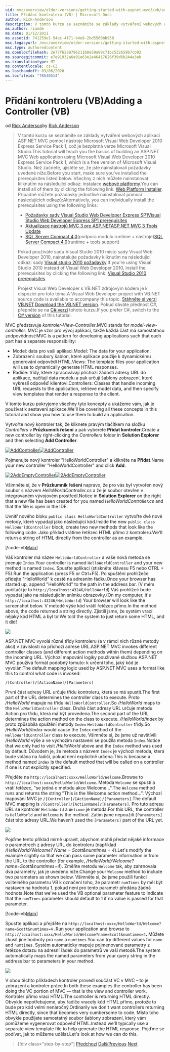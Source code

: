 ```yaml
---
uid: mvc/overview/older-versions/getting-started-with-aspnet-mvc3/vb/adding-a-controller
title: Přidání kontroleru (VB) | Microsoft Docs
author: Rick-Anderson
description: V tomto kurzu se seznámíte se základy vytváření webových aplikací ASP.NET MVC pomocí nástroje Microsoft Visual Web Developer 2010 Express Service Pack 1, který je...
ms.author: riande
ms.date: 01/12/2011
ms.assetid: 741259e1-54ac-4f71-b4e8-2bd5560bb950
msc.legacyurl: /mvc/overview/older-versions/getting-started-with-aspnet-mvc3/vb/adding-a-controller
msc.type: authoredcontent
ms.openlocfilehash: 2e77f62a9796211b0e59a99c71bc532659b7cb92
ms.sourcegitcommit: e7e91932a6e91a63e2e46417626f39d6b244a3ab
ms.translationtype: MT
ms.contentlocale: cs-CZ
ms.lasthandoff: 03/06/2020
ms.locfileid: "78540514"
---
```

# <a name="adding-a-controller-vb"></a><span data-ttu-id="4f433-103">Přidání kontroleru (VB)</span><span class="sxs-lookup"><span data-stu-id="4f433-103">Adding a Controller (VB)</span></span>

<span data-ttu-id="4f433-104">od [Rick Anderson](https://twitter.com/RickAndMSFT)</span><span class="sxs-lookup"><span data-stu-id="4f433-104">by [Rick Anderson](https://twitter.com/RickAndMSFT)</span></span>

> <span data-ttu-id="4f433-105">V tomto kurzu se seznámíte se základy vytváření webových aplikací ASP.NET MVC pomocí nástroje Microsoft Visual Web Developer 2010 Express Service Pack 1, což je bezplatná verze Microsoft Visual Studio.</span><span class="sxs-lookup"><span data-stu-id="4f433-105">This tutorial will teach you the basics of building an ASP.NET MVC Web application using Microsoft Visual Web Developer 2010 Express Service Pack 1, which is a free version of Microsoft Visual Studio.</span></span> <span data-ttu-id="4f433-106">Než začnete, ujistěte se, že jste nainstalovali požadavky uvedené níže.</span><span class="sxs-lookup"><span data-stu-id="4f433-106">Before you start, make sure you've installed the prerequisites listed below.</span></span> <span data-ttu-id="4f433-107">Všechny z nich můžete nainstalovat kliknutím na následující odkaz: instalace [webové platformy](https://www.microsoft.com/web/gallery/install.aspx?appid=VWD2010SP1Pack).</span><span class="sxs-lookup"><span data-stu-id="4f433-107">You can install all of them by clicking the following link: [Web Platform Installer](https://www.microsoft.com/web/gallery/install.aspx?appid=VWD2010SP1Pack).</span></span> <span data-ttu-id="4f433-108">Případně můžete požadavky jednotlivě nainstalovat pomocí následujících odkazů:</span><span class="sxs-lookup"><span data-stu-id="4f433-108">Alternatively, you can individually install the prerequisites using the following links:</span></span>
> 
> - [<span data-ttu-id="4f433-109">Požadavky sady Visual Studio Web Developer Express SP1</span><span class="sxs-lookup"><span data-stu-id="4f433-109">Visual Studio Web Developer Express SP1 prerequisites</span></span>](https://www.microsoft.com/web/gallery/install.aspx?appid=VWD2010SP1Pack)
> - [<span data-ttu-id="4f433-110">Aktualizace nástrojů MVC 3 pro ASP.NET</span><span class="sxs-lookup"><span data-stu-id="4f433-110">ASP.NET MVC 3 Tools Update</span></span>](https://www.microsoft.com/web/gallery/install.aspx?appsxml=&amp;appid=MVC3)
> - <span data-ttu-id="4f433-111">[SQL Server Compact 4,0](https://www.microsoft.com/web/gallery/install.aspx?appid=SQLCE;SQLCEVSTools_4_0)(podpora modulu runtime + nástroje)</span><span class="sxs-lookup"><span data-stu-id="4f433-111">[SQL Server Compact 4.0](https://www.microsoft.com/web/gallery/install.aspx?appid=SQLCE;SQLCEVSTools_4_0)(runtime + tools support)</span></span>
> 
> <span data-ttu-id="4f433-112">Pokud používáte sadu Visual Studio 2010 místo sady Visual Web Developer 2010, nainstalujte požadavky kliknutím na následující odkaz: sady [Visual studio 2010 požadavky](https://www.microsoft.com/web/gallery/install.aspx?appsxml=&amp;appid=VS2010SP1Pack).</span><span class="sxs-lookup"><span data-stu-id="4f433-112">If you're using Visual Studio 2010 instead of Visual Web Developer 2010, install the prerequisites by clicking the following link: [Visual Studio 2010 prerequisites](https://www.microsoft.com/web/gallery/install.aspx?appsxml=&amp;appid=VS2010SP1Pack).</span></span>
> 
> <span data-ttu-id="4f433-113">Projekt Visual Web Developer s VB.NET zdrojovým kódem je k dispozici pro toto téma.</span><span class="sxs-lookup"><span data-stu-id="4f433-113">A Visual Web Developer project with VB.NET source code is available to accompany this topic.</span></span> <span data-ttu-id="4f433-114">[Stáhněte si verzi VB.NET](https://code.msdn.microsoft.com/Introduction-to-MVC-3-10d1b098).</span><span class="sxs-lookup"><span data-stu-id="4f433-114">[Download the VB.NET version](https://code.msdn.microsoft.com/Introduction-to-MVC-3-10d1b098).</span></span> <span data-ttu-id="4f433-115">Pokud dáváte přednost C#, přepněte se na [ C# verzi](../cs/adding-a-controller.md) tohoto kurzu.</span><span class="sxs-lookup"><span data-stu-id="4f433-115">If you prefer C#, switch to the [C# version](../cs/adding-a-controller.md) of this tutorial.</span></span>

<span data-ttu-id="4f433-116">MVC představuje *kontroler-View-Controller*.</span><span class="sxs-lookup"><span data-stu-id="4f433-116">MVC stands for *model-view-controller*.</span></span> <span data-ttu-id="4f433-117">MVC je vzor pro vývoj aplikací, takže každá část má samostatnou zodpovědnost:</span><span class="sxs-lookup"><span data-stu-id="4f433-117">MVC is a pattern for developing applications such that each part has a separate responsibility:</span></span>

- <span data-ttu-id="4f433-118">Model: data pro vaši aplikaci.</span><span class="sxs-lookup"><span data-stu-id="4f433-118">Model: The data for your application.</span></span>
- <span data-ttu-id="4f433-119">Zobrazení: soubory šablon, které aplikace použije k dynamickému generování odpovědí HTML.</span><span class="sxs-lookup"><span data-stu-id="4f433-119">Views: The template files your application will use to dynamically generate HTML responses.</span></span>
- <span data-ttu-id="4f433-120">Řadiče: třídy, které zpracovávají příchozí žádosti adresy URL do aplikace, načítají data modelu a pak určují šablony zobrazení, které vykreslí odpověď klientovi.</span><span class="sxs-lookup"><span data-stu-id="4f433-120">Controllers: Classes that handle incoming URL requests to the application, retrieve model data, and then specify view templates that render a response to the client.</span></span>

<span data-ttu-id="4f433-121">V tomto kurzu pokryjeme všechny tyto koncepty a ukážeme vám, jak je používat k sestavení aplikace.</span><span class="sxs-lookup"><span data-stu-id="4f433-121">We'll be covering all these concepts in this tutorial and show you how to use them to build an application.</span></span>

<span data-ttu-id="4f433-122">Vytvořte nový kontroler tak, že kliknete pravým tlačítkem na složku *Controllers* v **Průzkumník řešení** a pak vyberete **Přidat kontroler**.</span><span class="sxs-lookup"><span data-stu-id="4f433-122">Create a new controller by right-clicking the *Controllers* folder in **Solution Explorer** and then selecting **Add Controller**.</span></span>

<span data-ttu-id="4f433-123">[![AddController](adding-a-controller/_static/image2.png "AddController")](adding-a-controller/_static/image1.png)</span><span class="sxs-lookup"><span data-stu-id="4f433-123">[![AddController](adding-a-controller/_static/image2.png "AddController")](adding-a-controller/_static/image1.png)</span></span>

<span data-ttu-id="4f433-124">Pojmenujte nový kontroler &quot;HelloWorldController&quot; a klikněte na **Přidat**.</span><span class="sxs-lookup"><span data-stu-id="4f433-124">Name your new controller &quot;HelloWorldController&quot; and click **Add**.</span></span>

<span data-ttu-id="4f433-125">[![2AddEmptyController](adding-a-controller/_static/image4.png "2AddEmptyController")](adding-a-controller/_static/image3.png)</span><span class="sxs-lookup"><span data-stu-id="4f433-125">[![2AddEmptyController](adding-a-controller/_static/image4.png "2AddEmptyController")](adding-a-controller/_static/image3.png)</span></span>

<span data-ttu-id="4f433-126">Všimněte si, že v **Průzkumník řešení** napravo, že pro vás byl vytvořen nový soubor s názvem *HelloWorldController.cs* a že je soubor otevřen v integrovaném vývojovém prostředí.</span><span class="sxs-lookup"><span data-stu-id="4f433-126">Notice in **Solution Explorer** on the right that a new file has been created for you named *HelloWorldController.cs* and that the file is open in the IDE.</span></span>

<span data-ttu-id="4f433-127">Uvnitř nového bloku `public class HelloWorldController` vytvořte dvě nové metody, které vypadají jako následující kód.</span><span class="sxs-lookup"><span data-stu-id="4f433-127">Inside the new `public class HelloWorldController` block, create two new methods that look like the following code.</span></span> <span data-ttu-id="4f433-128">Jako příklad vrátíme řetězec HTML přímo z kontroleru.</span><span class="sxs-lookup"><span data-stu-id="4f433-128">We'll return a string of HTML directly from the controller as an example.</span></span>

[!code-vb[Main](adding-a-controller/samples/sample1.vb)]

<span data-ttu-id="4f433-129">Váš kontroler má název `HelloWorldController` a vaše nová metoda se jmenuje `Index`.</span><span class="sxs-lookup"><span data-stu-id="4f433-129">Your controller is named `HelloWorldController` and your new method is named `Index`.</span></span> <span data-ttu-id="4f433-130">Spusťte aplikaci (stiskněte klávesu F5 nebo CTRL + F5).</span><span class="sxs-lookup"><span data-stu-id="4f433-130">Run the application (press F5 or Ctrl+F5).</span></span> <span data-ttu-id="4f433-131">Po spuštění prohlížeče přidejte &quot;HelloWorld&quot; k cestě na adresním řádku.</span><span class="sxs-lookup"><span data-stu-id="4f433-131">Once your browser has started up, append &quot;HelloWorld&quot; to the path in the address bar.</span></span> <span data-ttu-id="4f433-132">(V mém počítači je to `http://localhost:43246/HelloWorld`) Váš prohlížeč bude vypadat jako na následujícím snímku obrazovky.</span><span class="sxs-lookup"><span data-stu-id="4f433-132">(On my computer, it's `http://localhost:43246/HelloWorld`) Your browser will look like the screenshot below.</span></span> <span data-ttu-id="4f433-133">V metodě výše kód vrátil řetězec přímo.</span><span class="sxs-lookup"><span data-stu-id="4f433-133">In the method above, the code returned a string directly.</span></span> <span data-ttu-id="4f433-134">Zjistili jsme, že systém vrací nějaký kód HTML a byl to!</span><span class="sxs-lookup"><span data-stu-id="4f433-134">We told the system to just return some HTML, and it did!</span></span>

![](adding-a-controller/_static/image5.png)

<span data-ttu-id="4f433-135">ASP.NET MVC vyvolá různé třídy kontroleru (a v rámci nich různé metody akcí) v závislosti na příchozí adrese URL.</span><span class="sxs-lookup"><span data-stu-id="4f433-135">ASP.NET MVC invokes different controller classes (and different action methods within them) depending on the incoming URL.</span></span> <span data-ttu-id="4f433-136">Výchozí mapování logiky používané službou ASP.NET MVC používá formát podobný tomuto: k určení toho, jaký kód je vyvolán:</span><span class="sxs-lookup"><span data-stu-id="4f433-136">The default mapping logic used by ASP.NET MVC uses a format like this to control what code is invoked:</span></span>

`/[Controller]/[ActionName]/[Parameters]`

<span data-ttu-id="4f433-137">První část adresy URL určuje třídu kontroleru, která se má spustit.</span><span class="sxs-lookup"><span data-stu-id="4f433-137">The first part of the URL determines the controller class to execute.</span></span> <span data-ttu-id="4f433-138">Proto */HelloWorld* mapuje na třídu `HelloWorldController`.</span><span class="sxs-lookup"><span data-stu-id="4f433-138">So */HelloWorld* maps to the `HelloWorldController` class.</span></span> <span data-ttu-id="4f433-139">Druhá část adresy URL určuje metodu Action pro třídu, která má být provedena.</span><span class="sxs-lookup"><span data-stu-id="4f433-139">The second part of the URL determines the action method on the class to execute.</span></span> <span data-ttu-id="4f433-140">*/HelloWorld/index* by proto způsobila spuštění metody `Index` `HelloWorldController` třídy.</span><span class="sxs-lookup"><span data-stu-id="4f433-140">So */HelloWorld/Index* would cause the `Index` method of the `HelloWorldController` class to execute.</span></span> <span data-ttu-id="4f433-141">Všimněte si, že jsme už navštívili */HelloWorld* výše a ve výchozím nastavení se použila metoda `Index`.</span><span class="sxs-lookup"><span data-stu-id="4f433-141">Notice that we only had to visit */HelloWorld* above and the `Index` method was used by default.</span></span> <span data-ttu-id="4f433-142">Důvodem je, že metoda s názvem `Index` je výchozí metoda, která bude volána na řadiči, pokud není explicitně určena.</span><span class="sxs-lookup"><span data-stu-id="4f433-142">This is because a method named `Index` is the default method that will be called on a controller if one is not explicitly specified.</span></span>

<span data-ttu-id="4f433-143">Přejděte na `http://localhost:xxxx/HelloWorld/Welcome`.</span><span class="sxs-lookup"><span data-stu-id="4f433-143">Browse to `http://localhost:xxxx/HelloWorld/Welcome`.</span></span> <span data-ttu-id="4f433-144">Metoda `Welcome` se spustí a vrátí řetězec, &quot;se jedná o metodu akce Welcome...&quot;.</span><span class="sxs-lookup"><span data-stu-id="4f433-144">The `Welcome` method runs and returns the string &quot;This is the Welcome action method...&quot;.</span></span> <span data-ttu-id="4f433-145">Výchozí mapování MVC je `/[Controller]/[ActionName]/[Parameters]`.</span><span class="sxs-lookup"><span data-stu-id="4f433-145">The default MVC mapping is `/[Controller]/[ActionName]/[Parameters]`.</span></span> <span data-ttu-id="4f433-146">Pro tuto adresu URL se kontroler `HelloWorld` a `Welcome` je metoda.</span><span class="sxs-lookup"><span data-stu-id="4f433-146">For this URL, the controller is `HelloWorld` and `Welcome` is the method.</span></span> <span data-ttu-id="4f433-147">Zatím jsme nepoužili `[Parameters]` část této adresy URL.</span><span class="sxs-lookup"><span data-stu-id="4f433-147">We haven't used the `[Parameters]` part of the URL yet.</span></span>

![](adding-a-controller/_static/image6.png)

<span data-ttu-id="4f433-148">Pojďme tento příklad mírně upravit, abychom mohli předat nějaké informace o parametrech z adresy URL do kontroleru (například */HelloWorld/Welcome? Name = Scott&amp;numtimes = 4*).</span><span class="sxs-lookup"><span data-stu-id="4f433-148">Let's modify the example slightly so that we can pass some parameter information in from the URL to the controller (for example, */HelloWorld/Welcome?name=Scott&amp;numtimes=4*).</span></span> <span data-ttu-id="4f433-149">Změňte metodu `Welcome` tak, aby zahrnovala dva parametry, jak je uvedeno níže.</span><span class="sxs-lookup"><span data-stu-id="4f433-149">Change your `Welcome` method to include two parameters as shown below.</span></span> <span data-ttu-id="4f433-150">Všimněte si, že jsme použili funkci volitelného parametru VB k označení toho, že parametr `numTimes` by měl být nastaven na hodnotu 1, pokud není pro tento parametr předána žádná hodnota.</span><span class="sxs-lookup"><span data-stu-id="4f433-150">Note that we've used the VB optional parameter feature to indicate that the `numTimes` parameter should default to 1 if no value is passed for that parameter.</span></span>

[!code-vb[Main](adding-a-controller/samples/sample2.vb)]

<span data-ttu-id="4f433-151">Spusťte aplikaci a přejděte na `http://localhost:xxxx/HelloWorld/Welcome?name=Scott&numtimes=4` **.**</span><span class="sxs-lookup"><span data-stu-id="4f433-151">Run your application and browse to `http://localhost:xxxx/HelloWorld/Welcome?name=Scott&numtimes=4`**.**</span></span> <span data-ttu-id="4f433-152">Můžete zkusit jiné hodnoty pro `name` a `numtimes`.</span><span class="sxs-lookup"><span data-stu-id="4f433-152">You can try different values for `name` and `numtimes`.</span></span> <span data-ttu-id="4f433-153">Systém automaticky mapuje pojmenované parametry z řetězce dotazu na adresní řádek do parametrů ve vaší metodě.</span><span class="sxs-lookup"><span data-stu-id="4f433-153">The system automatically maps the named parameters from your query string in the address bar to parameters in your method.</span></span>

![](adding-a-controller/_static/image7.png)

<span data-ttu-id="4f433-154">V obou těchto příkladech kontroler provedl součást VC v MVC – to je zobrazení a kontroler práce.</span><span class="sxs-lookup"><span data-stu-id="4f433-154">In both these examples the controller has been doing the VC portion of MVC — that is the view and controller work.</span></span> <span data-ttu-id="4f433-155">Kontroler přímo vrací HTML.</span><span class="sxs-lookup"><span data-stu-id="4f433-155">The controller is returning HTML directly.</span></span> <span data-ttu-id="4f433-156">Obvykle nepotřebujeme, aby řadiče vracely kód HTML přímo, protože to bude pro kód velmi nenáročný.</span><span class="sxs-lookup"><span data-stu-id="4f433-156">Ordinarily we don't want controllers returning HTML directly, since that becomes very cumbersome to code.</span></span> <span data-ttu-id="4f433-157">Místo toho obvykle použijete samostatný soubor šablony zobrazení, který vám pomůžeme vygenerovat odpověď HTML.</span><span class="sxs-lookup"><span data-stu-id="4f433-157">Instead we'll typically use a separate view template file to help generate the HTML response.</span></span> <span data-ttu-id="4f433-158">Pojďme se podívat, jak to můžeme udělat.</span><span class="sxs-lookup"><span data-stu-id="4f433-158">Let's look at how we can do this.</span></span>

> [!div class="step-by-step"]
> <span data-ttu-id="4f433-159">[Předchozí](intro-to-aspnet-mvc-3.md)
> [Další](adding-a-view.md)</span><span class="sxs-lookup"><span data-stu-id="4f433-159">[Previous](intro-to-aspnet-mvc-3.md)
[Next](adding-a-view.md)</span></span>
